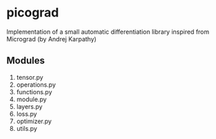 # picograd

Implementation of a small automatic differentiation library inspired from Micrograd (by Andrej Karpathy)

## Modules
1. tensor.py
2. operations.py
3. functions.py
4. module.py
5. layers.py
6. loss.py
7. optimizer.py
8. utils.py
